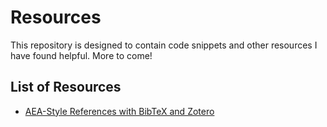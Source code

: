 # Resources
This repository is designed to contain code snippets and other resources I have found helpful. More to come!

## List of Resources
* [AEA-Style References with BibTeX and Zotero](bibtex/aea-bibtex.md)
